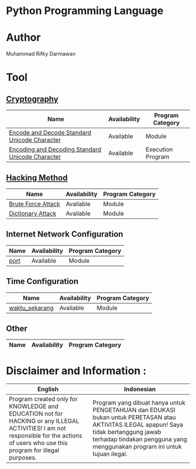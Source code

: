# Python Programming Language

# Author
Muhammad Rifky Darmawan

# Tool
## [Cryptography](https://github.com/rifkydarmawan62/Python/tree/Publik/Modul/kriptografi)
| Name | Availability | Program Category |
| --- | --- | --- |
| [Encode and Decode Standard Unicode Character](https://github.com/rifkydarmawan62/Python/blob/Publik/Modul/kriptografi/unicode_standar.py) | Available | Module |
| [Encoding and Decoding Standard Unicode Character](https://github.com/rifkydarmawan62/Python/blob/Publik/Modul/kriptografi/Program%20Eksekusi%20untuk%20Modul%20Standar%20Unicode/Encoding%20dan%20Decoding%20Karakter%20Unicode%20Standar.py) | Available | Execution Program |
## [Hacking Method](https://github.com/rifkydarmawan62/Python/tree/Publik/Modul/metode_peretasan)
| Name | Availability | Program Category |
| --- | --- | --- |
| [Brute Force Attack](https://github.com/rifkydarmawan62/Python/blob/Publik/Modul/metode_peretasan/__init__.py) | Available | Module |
| [Dictionary Attack](https://github.com/rifkydarmawan62/Python/blob/Publik/Modul/metode_peretasan/__init__.py) | Available | Module |
## Internet Network Configuration
| Name | Availability| Program Category |
| --- | --- | --- |
| [port](https://github.com/rifkydarmawan62/Python/blob/Publik/Modul/port/__init__.py) | Available | Module |
## Time Configuration
| Name | Availability | Program Category |
| --- | --- | --- |
| [waktu_sekarang](https://github.com/rifkydarmawan62/Python/blob/Publik/Modul/waktu_sekarang/__init__.py) | Available | Module |
## Other
| Name | Availability | Program Category |
| --- | --- | --- |
# Disclaimer and Information :
| English | Indonesian |
| --- | --- |
| Program created only for KNOWLEDGE and EDUCATION not for HACKING or any ILLEGAL ACTIVITIES! I am not responsible for the actions of users who use this program for illegal purposes. | Program yang dibuat hanya untuk PENGETAHUAN dan EDUKASI bukan untuk PERETASAN atau AKTIVITAS ILEGAL apapun! Saya tidak bertanggung jawab terhadap tindakan pengguna yang menggunakan program ini untuk tujuan ilegal.|
